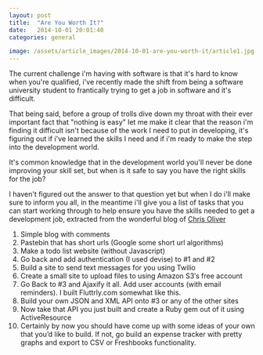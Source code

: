 ```yaml
---
layout: post
title:  "Are You Worth It?"
date:   2014-10-01 20:01:40
categories: general

image: /assets/article_images/2014-10-01-are-you-worth-it/article1.jpg
---
```

The current challenge i'm having with software is that it's hard to know when you're qualified, i've recently made the shift from being a software university student to frantically trying to get a job in software and it's difficult.

That being said, before a group of trolls dive down my throat with their ever important fact that "nothing is easy" let me make it clear that the reason i'm finding it difficult isn't because of the work I need to put in developing, it's figuring out if i've learned the skills I need and if i'm ready to make the step into the development world.

It's common knowledge that in the development world you'll never be done improving your skill set, but when is it safe to say you have the right skills for the job? 

I haven't figured out the answer to that question yet but when I do i'll make sure to inform you all, in the meantime i'll give you a list of tasks that you can start working through to help ensure you have the skills needed to get a development job, extracted from the wonderful blog of [Chris Oliver][Oliver]

1. Simple blog with comments
2. Pastebin that has short urls (Google some short url algorithms)
3. Make a todo list website (without Javascript)
4. Go back and add authentication (I used devise) to #1 and #2
5. Build a site to send text messages for you using Twilio
6. Create a small site to upload files to using Amazon S3′s free account
7. Go Back to #3 and Ajaxify it all. Add user accounts (with email reminders). I built Fluttrly.com somewhat like this.
8. Build your own JSON and XML API onto #3 or any of the other sites
9. Now take that API you just built and create a Ruby gem out of it using ActiveResource
10. Certainly by now you should have come up with some ideas of your own that you’d like to build. If not, go build an expense tracker with pretty graphs and export to CSV or Freshbooks functionality.

[Oliver]: http://excid3.com/blog/10-ideas-for-beginner-web-developers/